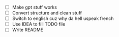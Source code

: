 - [ ] Make gpt stuff works
- [ ] Convert structure and clean stuff
- [ ] Switch to english cuz why da hell uspeak french
- [ ] Use IDEA to fill TODO file
- [ ] Write README
